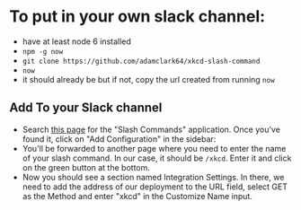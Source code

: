 # To put in your own slack channel:
* have at least node 6 installed
* ```npm -g now```
* ```git clone https://github.com/adamclark64/xkcd-slash-command```
* ```now```
* it should already be but if not, copy the url created from running ```now```
## Add To your Slack channel
* Search [this page](https://slack.com/apps) for the "Slash Commands" application. Once you've found it, click on "Add Configuration" in the sidebar:
* You'll be forwarded to another page where you need to enter the name of your slash command. In our case, it should be ```/xkcd```. Enter it and click on the green button at the bottom.
* Now you should see a section named Integration Settings. In there, we need to add the address of our deployment to the URL field, select GET as the Method and enter "xkcd" in the Customize Name input.

